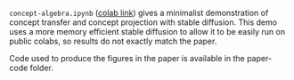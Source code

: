 `concept-algebra.ipynb` ([colab link](https://colab.research.google.com/github/zihao12/concept-algebra/blob/main/concept-algebra.ipynb)) gives a minimalist demonstration of concept transfer and concept projection with stable diffusion. This demo uses a more memory efficient stable diffusion to allow it to be easily run on public colabs, so results do not exactly match the paper.

Code used to produce the figures in the paper is available in the paper-code folder.  
